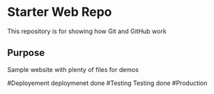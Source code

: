 # Starter Web Repo

This repository is for showing how Git and GitHub work

## Purpose

Sample website with plenty of files for demos

#Deployement
deploymenet done
#Testing
Testing done
#Production
